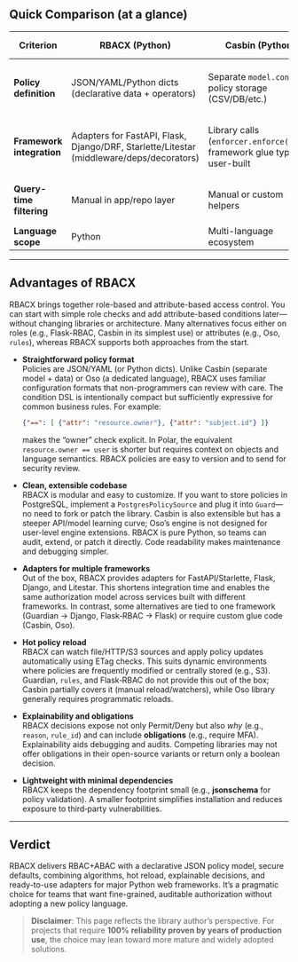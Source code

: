 ## Quick Comparison (at a glance)

| Criterion | **RBACX (Python)** | **Casbin (Python)** | **Oso (Polar + Python SDK)** | **Django Guardian** | **django-rules** | **Flask-RBAC** |
|---|---|---|---|---|---|---|
| **Policy definition** | JSON/YAML/Python dicts (declarative data + operators) | Separate `model.conf` + policy storage (CSV/DB/etc.) | Separate `.polar` files; declarative DSL | No DSL; permissions stored in DB; backend checks | No DSL; rules/predicates registered in Python | In-code decorators/config registering role rules |
| **Framework integration** | Adapters for FastAPI, Flask, Django/DRF, Starlette/Litestar (middleware/deps/decorators) | Library calls (`enforcer.enforce(...)`); framework glue typically user-built | Enforce via `authorize()` in app code; ORM filtering helpers | Django-only; integrates with `user.has_perm` and Django Admin | Django-only backend; integrates with `has_perm` & DRF helpers | Flask-only; extension + decorators |
| **Query-time filtering** | Manual in app/repo layer | Manual or custom helpers | Helpers like `authorized_query` / `authorized_resources` for ORMs | ORM patterns (filter by permissions) | Manual (apply predicates or integrate with queryset logic) | N/A (endpoint/role checks) |
| **Language scope** | Python | Multi-language ecosystem | Libraries for multiple languages | Python/Django | Python/Django | Python/Flask |

---

## Advantages of RBACX

  RBACX brings together role-based and attribute-based access control. You can start with simple role checks and add attribute-based conditions later—without changing libraries or architecture. Many alternatives focus either on roles (e.g., Flask-RBAC, Casbin in its simplest use) or attributes (e.g., Oso, `rules`), whereas RBACX supports both approaches from the start.

- **Straightforward policy format**  
  Policies are JSON/YAML (or Python dicts). Unlike Casbin (separate model + data) or Oso (a dedicated language), RBACX uses familiar configuration formats that non-programmers can review with care. The condition DSL is intentionally compact but sufficiently expressive for common business rules. For example:  
  ```json
  {"==": [ {"attr": "resource.owner"}, {"attr": "subject.id"} ]}
  ```
  makes the “owner” check explicit. In Polar, the equivalent `resource.owner == user` is shorter but requires context on objects and language semantics. RBACX policies are easy to version and to send for security review.

- **Clean, extensible codebase**  
  RBACX is modular and easy to customize. If you want to store policies in PostgreSQL, implement a `PostgresPolicySource` and plug it into `Guard`—no need to fork or patch the library. Casbin is also extensible but has a steeper API/model learning curve; Oso’s engine is not designed for user-level engine extensions. RBACX is pure Python, so teams can audit, extend, or patch it directly. Code readability makes maintenance and debugging simpler.

- **Adapters for multiple frameworks**  
  Out of the box, RBACX provides adapters for FastAPI/Starlette, Flask, Django, and Litestar. This shortens integration time and enables the same authorization model across services built with different frameworks. In contrast, some alternatives are tied to one framework (Guardian → Django, Flask‑RBAC → Flask) or require custom glue code (Casbin, Oso).

- **Hot policy reload**  
  RBACX can watch file/HTTP/S3 sources and apply policy updates automatically using ETag checks. This suits dynamic environments where policies are frequently modified or centrally stored (e.g., S3). Guardian, `rules`, and Flask‑RBAC do not provide this out of the box; Casbin partially covers it (manual reload/watchers), while Oso library generally requires programmatic reloads.

- **Explainability and obligations**  
  RBACX decisions expose not only Permit/Deny but also *why* (e.g., `reason`, `rule_id`) and can include **obligations** (e.g., require MFA). Explainability aids debugging and audits. Competing libraries may not offer obligations in their open-source variants or return only a boolean decision.

- **Lightweight with minimal dependencies**  
  RBACX keeps the dependency footprint small (e.g., **jsonschema** for policy validation). A smaller footprint simplifies installation and reduces exposure to third‑party vulnerabilities.

---

## Verdict

RBACX delivers RBAC+ABAC with a declarative JSON policy model, secure defaults, combining algorithms, hot reload, explainable decisions, and ready-to-use adapters for major Python web frameworks. It’s a pragmatic choice for teams that want fine-grained, auditable authorization without adopting a new policy language.

> **Disclaimer**: This page reflects the library author’s perspective. For projects that require **100% reliability proven by years of production use**, the choice may lean toward more mature and widely adopted solutions.
